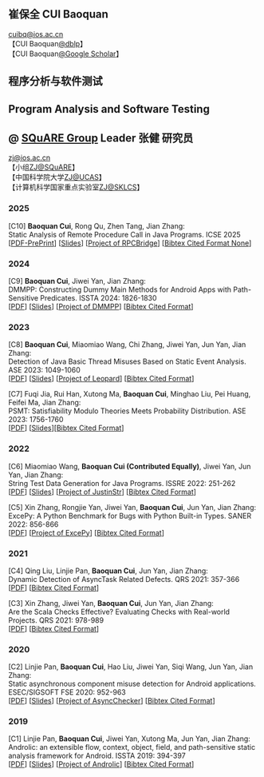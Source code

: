 ## 崔保全 CUI Baoquan  
<!--  [[PDF]()] [[Slides]()] [[Project ]()] [[Bibtex Cited Format]()]  -->
cuibq@ios.ac.cn   
【CUI Baoquan[@dblp](https://dblp.org/pid/244/6492.html)】    
【CUI Baoquan[@Google Scholar](https://scholar.google.com/citations?hl=zh-CN&user=THmbl-IAAAAJ)】 

## 程序分析与软件测试 
## Program Analysis and Software Testing  
## @ [SQuARE Group](https://new.square16.org/)   Leader 张健 研究员  
zj@ios.ac.cn  
【小组[ZJ@SQuARE](https://new.square16.org/members/)】    
【中国科学院大学[ZJ@UCAS](https://people.ucas.ac.cn/~0000093)】   
【计算机科学国家重点实验室[ZJ@SKLCS](https://lcs.ios.ac.cn/~zj/)】

###  2025
[C10]  **Baoquan Cui**, Rong Qu, Zhen Tang, Jian Zhang:  
Static Analysis of Remote Procedure Call in Java Programs. ICSE 2025  
 [[PDF-PrePrint](papers/cbq/ICSE2025-preprint%20RPC.pdf)] [[Slides](papers/SlidesICSE2025RPC.pdf)] [[Project of RPCBridge](https://github.com/cuixiaoyiyi/RPCBridge)] [[Bibtex Cited Format None]()] 


###  2024
[C9]  **Baoquan Cui**, Jiwei Yan, Jian Zhang:  
DMMPP: Constructing Dummy Main Methods for Android Apps with Path-Sensitive Predicates. ISSTA 2024: 1826-1830   
[[PDF](papers/cbq/ISSTA2024-DMMPP%20%20Constructing%20Dummy%20Main%20Methods%20for%20Android%20Apps%20with%20Path-Sensitive%20Predicates.pdf)] [[Slides](papers/Slides2024ISSTA-DMMPP.pdf)] [[Project of DMMPP](https://github.com/cuixiaoyiyi/DMMPP)] [[Bibtex Cited Format](https://dblp.org/rec/conf/issta/CuiY024.html?view=bibtex)]
###  2023
[C8] **Baoquan Cui**, Miaomiao Wang, Chi Zhang, Jiwei Yan, Jun Yan, Jian Zhang:  
Detection of Java Basic Thread Misuses Based on Static Event Analysis. ASE 2023: 1049-1060  
[[PDF](papers/cbq/ASE2023%20Detection%20of%20Java%20Basic%20Thread%20Misuses%20Based%20on%20Static%20Event%20Analysis.pdf)] [[Slides](papers/SlidesASE2023Thread.pdf)] [[Project of Leopard](https://github.com/cuixiaoyiyi/Leopard)] [[Bibtex Cited Format](https://dblp.org/rec/conf/kbse/CuiWZYYZ23.html?view=bibtex)]


[C7] Fuqi Jia, Rui Han, Xutong Ma, **Baoquan Cui**, Minghao Liu, Pei Huang, Feifei Ma, Jian Zhang:  
PSMT: Satisfiability Modulo Theories Meets Probability Distribution. ASE 2023: 1756-1760  
[[PDF](papers/cbq/ASE2023%20PSMT%20Satisfiability%20Modulo%20Theories%20Meets%20Probability%20Distribution.pdf)] [[Slides](papers/SlidesASE2023PSMT.pdf)][[Bibtex Cited Format](https://dblp.org/rec/conf/kbse/JiaHMCLHMZ23.html?view=bibtex)]

###  2022
[C6] Miaomiao Wang, **Baoquan Cui (Contributed Equally)**, Jiwei Yan, Jun Yan, Jian Zhang:  
String Test Data Generation for Java Programs. ISSRE 2022: 251-262  
[[PDF](papers/cbq/ISSRE2022%20String_Test_Data_Generation_for_Java_Programs.pdf)] [[Slides](papers/Slides-ISSRE2022String.pdf)] [[Project of JustinStr](https://github.com/suoyi123wang/JustinStr)] [[Bibtex Cited Format](https://dblp.org/rec/conf/issre/WangCYYZ22.html?view=bibtex)]

[C5] Xin Zhang, Rongjie Yan, Jiwei Yan, **Baoquan Cui**, Jun Yan, Jian Zhang:  
ExcePy: A Python Benchmark for Bugs with Python Built-in Types. SANER 2022: 856-866   
[[PDF](papers/cbq/SANER2022%20ExcePy_A_Python_Benchmark_for_Bugs_with_Python_Built-in_Types.pdf)] [[Project of ExcePy](https://github.com/Stardust1225/ExcePy_Present)] [[Bibtex Cited Format](https://dblp.org/rec/conf/wcre/ZhangYYCYZ22.html?view=bibtex)]

###  2021 
[C4] Qing Liu, Linjie Pan, **Baoquan Cui**, Jun Yan, Jian Zhang:  
Dynamic Detection of AsyncTask Related Defects. QRS 2021: 357-366   
[[PDF](papers/cbq/QRS2021%20Dynamic_Detection_of_AsyncTask_Related_Defects.pdf)] [[Bibtex Cited Format](https://dblp.org/rec/conf/qrs/LiuPCYZ21.html?view=bibtex)]

[C3] Xin Zhang, Jiwei Yan, **Baoquan Cui**, Jun Yan, Jian Zhang:  
Are the Scala Checks Effective? Evaluating Checks with Real-world Projects. QRS 2021: 978-989   
[[PDF](papers/cbq/QRS2021%20Are_the_Scala_Checks_Effective_Evaluating_Checks_with_Real-world_Projects.pdf)] [[Bibtex Cited Format](https://dblp.org/rec/conf/qrs/ZhangYCYZ21.html?view=bibtex)]

 
###  2020  
[C2] Linjie Pan, **Baoquan Cui**, Hao Liu, Jiwei Yan, Siqi Wang, Jun Yan, Jian Zhang:  
Static asynchronous component misuse detection for Android applications. ESEC/SIGSOFT FSE 2020: 952-963   
[[PDF](papers/cbq/FSE2020%20Static%20asynchronous%20component%20misuse%20detection%20for%20Android%20applications.pdf)] [[Slides](papers/Slides-20201113-FSE.pdf)] [[Project of AsyncChecker](https://github.com/pangeneral/AsyncChecker)] [[Bibtex Cited Format](https://dblp.org/rec/conf/sigsoft/PanCLYWYZ20.html?view=bibtex)]

###  2019 
[C1] Linjie Pan, **Baoquan Cui**, Jiwei Yan, Xutong Ma, Jun Yan, Jian Zhang:  
Androlic: an extensible flow, context, object, field, and path-sensitive static analysis framework for Android. ISSTA 2019: 394-397   
[[PDF](papers/cbq/ISSTA2019%20Androlic-%20An%20Extensible%20Flow%2C%20Context%2C%20Object%2C%20Field%2C%20and%20Path-Sensitive%20Static%20Analysis%20Framework%20for%20Android.pdf)] [[Slides](papers/Slides-20190717-ISSTA-Demo.pdf)] [[Project of Androlic](https://github.com/pangeneral/Androlic)] [[Bibtex Cited Format](https://dblp.org/rec/conf/issta/PanCYMYZ19.html?view=bibtex)]
